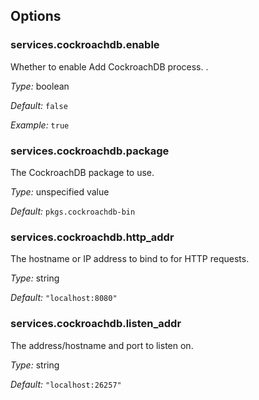 [comment]: # (Do not edit this file as it is autogenerated. Go to docs/individual-docs if you want to make edits.)


[comment]: # (Please add your documentation on top of this line)

## Options

### services\.cockroachdb\.enable

Whether to enable Add CockroachDB process\.
\.



*Type:*
boolean



*Default:*
` false `



*Example:*
` true `



### services\.cockroachdb\.package



The CockroachDB package to use\.



*Type:*
unspecified value



*Default:*
` pkgs.cockroachdb-bin `



### services\.cockroachdb\.http_addr



The hostname or IP address to bind to for HTTP requests\.



*Type:*
string



*Default:*
` "localhost:8080" `



### services\.cockroachdb\.listen_addr



The address/hostname and port to listen on\.



*Type:*
string



*Default:*
` "localhost:26257" `
